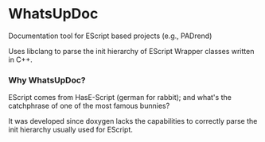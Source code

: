 # WhatsUpDoc
Documentation tool for EScript based projects (e.g., PADrend)

Uses libclang to parse the init hierarchy of EScript Wrapper classes written in C++.

### Why WhatsUpDoc?

EScript comes from HasE-Script (german for rabbit); and what's the catchphrase of one of the most famous bunnies?

It was developed since doxygen lacks the capabilities to correctly parse the init hierarchy usually used for EScript.